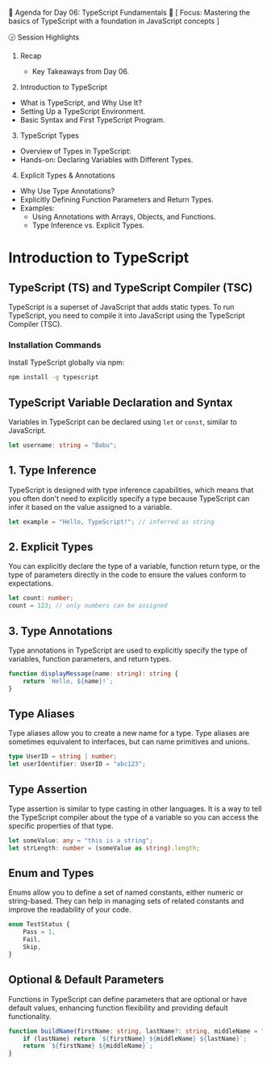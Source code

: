 📑 Agenda for Day 06: TypeScript Fundamentals
🎯 [ Focus: Mastering the basics of TypeScript with a foundation in JavaScript concepts ]  

🕝 Session Highlights

1. Recap
   - Key Takeaways from Day 06.  

2. Introduction to TypeScript
* What is TypeScript, and Why Use It?  
* Setting Up a TypeScript Environment.  
* Basic Syntax and First TypeScript Program.  

3. TypeScript Types  
* Overview of Types in TypeScript:  
* Hands-on: Declaring Variables with Different Types.  

4. Explicit Types & Annotations 
* Why Use Type Annotations?  
* Explicitly Defining Function Parameters and Return Types.  
* Examples:  
     * Using Annotations with Arrays, Objects, and Functions.  
     * Type Inference vs. Explicit Types.  


# Introduction to TypeScript

## TypeScript (TS) and TypeScript Compiler (TSC)

TypeScript is a superset of JavaScript that adds static types. To run TypeScript, you need to compile it into JavaScript using the TypeScript Compiler (TSC).

### Installation Commands

Install TypeScript globally via npm:

```bash
npm install -g typescript
```

## TypeScript Variable Declaration and Syntax

Variables in TypeScript can be declared using `let` or `const`, similar to JavaScript.

```typescript
let username: string = "Babu";
```

## 1. Type Inference

TypeScript is designed with type inference capabilities, which means that you often don't need to explicitly specify a type because TypeScript can infer it based on the value assigned to a variable.

```typescript
let example = "Hello, TypeScript!"; // inferred as string
```

## 2. Explicit Types

You can explicitly declare the type of a variable, function return type, or the type of parameters directly in the code to ensure the values conform to expectations.

```typescript
let count: number;
count = 123; // only numbers can be assigned
```

## 3. Type Annotations

Type annotations in TypeScript are used to explicitly specify the type of variables, function parameters, and return types.

```typescript
function displayMessage(name: string): string {
    return `Hello, ${name}!`;
}
```

## Type Aliases

Type aliases allow you to create a new name for a type. Type aliases are sometimes equivalent to interfaces, but can name primitives and unions.
```typescript
type UserID = string | number;
let userIdentifier: UserID = "abc123";
```

## Type Assertion

Type assertion is similar to type casting in other languages. It is a way to tell the TypeScript compiler about the type of a variable so you can access the specific properties of that type.

```typescript
let someValue: any = "this is a string";
let strLength: number = (someValue as string).length;
```

## Enum and Types

Enums allow you to define a set of named constants, either numeric or string-based. They can help in managing sets of related constants and improve the readability of your code.

```typescript
enum TestStatus {
    Pass = 1,
    Fail,
    Skip,
}
```

## Optional & Default Parameters

Functions in TypeScript can define parameters that are optional or have default values, enhancing function flexibility and providing default functionality.

```typescript
function buildName(firstName: string, lastName?: string, middleName = "Smith") {
    if (lastName) return `${firstName} ${middleName} ${lastName}`;
    return `${firstName} ${middleName}`;
}
```

